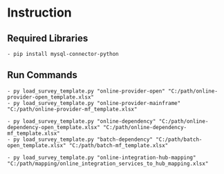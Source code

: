 # Instruction

## Required Libraries
    - pip install mysql-connector-python

## Run Commands
    - py load_survey_template.py "online-provider-open" "C:/path/online-provider-open_template.xlsx"
    - py load_survey_template.py "online-provider-mainframe" "C:/path/online-provider-mf_template.xlsx"

    - py load_survey_template.py "online-dependency" "C:/path/online-dependency-open_template.xlsx" "C:/path/online-dependency-mf_template.xlsx"
    - py load_survey_template.py "batch-dependency" "C:/path/batch-open_template.xlsx" "C:/path/batch-mf_template.xlsx"

    - py load_survey_template.py "online-integration-hub-mapping" "C:/path/mapping/online_integration_services_to_hub_mapping.xlsx"